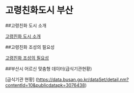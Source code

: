 # 고령친화도시 부산

 ##고령친화 도시 소개 

[고령친화 도시 소개](https://www.sejong.go.kr/citizen/sub05_0402.do;jsessionid=wDwIoFnTe2MfMCl1PxvJtlR7VXI8XfhwNdDVU2B68fOqf7Rq4UO43CtUPMx0YXMH.Portal_WAS2_servlet_engine5)

 ##고령친화 조성의 필요성

[고령친화 조성의 필요성](https://www.thepublicnews.co.kr/news/articleView.html?idxno=16940)

 ##부산시 어르신 맞춤형 데이터(급식기관현황)

[급식기관 현황] (https://data.busan.go.kr/dataSet/detail.nm?contentId=10&publicdatapk=3076438)
